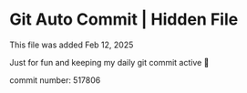# Git Auto Commit | Hidden File

This file was added Feb 12, 2025

Just for fun and keeping my daily git commit active 🤪

commit number: 517806
